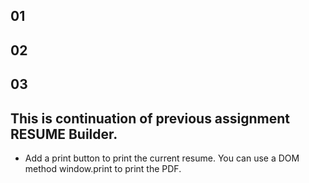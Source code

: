 ## 01

## 02

## 03

## This is continuation of previous assignment RESUME Builder.

- Add a print button to print the current resume. You can use a DOM method window.print to print the PDF.

